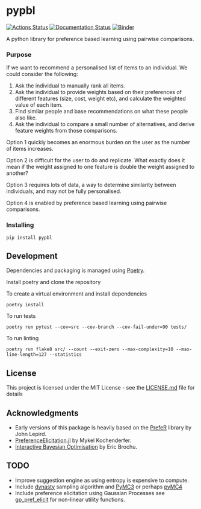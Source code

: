 # pypbl

[![Actions Status](https://github.com/jimparr19/pypbl/workflows/pythonpackage/badge.svg)](https://github.com/jimparr19/pypbl/actions)
[![Documentation Status](https://readthedocs.org/projects/pypbl/badge/?version=latest)](https://pypbl.readthedocs.io/en/latest/?badge=latest)
[![Binder](https://mybinder.org/badge_logo.svg)](https://mybinder.org/v2/gh/jimparr19/pypbl/master?filepath=binder%2Fpypbl.ipynb)

A python library for preference based learning using pairwise comparisons.

### Purpose

If we want to recommend a personalised list of items to an individual. We could consider the following:

1. Ask the individual to manually rank all items.
2. Ask the individual to provide weights based on their preferences of different features (size, cost, weight etc), and calculate the weighted value of each item.
3. Find similar people and base recommendations on what these people also like.
3. Ask the individual to compare a small number of alternatives, and derive feature weights from those comparisons.

Option 1 quickly becomes an enormous burden on the user as the number of items increases. 

Option 2 is difficult for the user to do and replicate. What exactly does it mean if the weight assigned to one feature is double the weight assigned to another?

Option 3 requires lots of data, a way to determine similarity between individuals, and may not be fully personalised.

Option 4 is enabled by preference based learning using pairwise comparisons.

### Installing

```
pip install pypbl
```

## Development

Dependencies and packaging is managed using [Poetry](https://github.com/python-poetry/poetry). 

Install poetry and clone the repository


To create a virtual environment and install dependencies
```
poetry install
```

To run tests
```
poetry run pytest --cov=src --cov-branch --cov-fail-under=90 tests/
```

To run linting
```
poetry run flake8 src/ --count --exit-zero --max-complexity=10 --max-line-length=127 --statistics
```

## License

This project is licensed under the MIT License - see the [LICENSE.md](LICENSE.md) file for details

## Acknowledgments

* Early versions of this package is heavily based on the [PrefeR](https://cran.r-project.org/web/packages/prefeR/index.html) library by John Lepird. 
* [PreferenceElicitation.jl](https://github.com/sisl/PreferenceElicitation.jl) by Mykel Kochenderfer.
* [Interactive Bayesian Optimisation](https://github.com/misterwindupbird/IBO) by Eric Brochu.


## TODO
* Improve suggestion engine as using entropy is expensive to compute.
* Include [dynasty](https://github.com/joshspeagle/dynesty) sampling algorithm and [PyMC3](https://docs.pymc.io/) or perhaps [pyMC4](https://github.com/pymc-devs/pymc4)
* Include preference elicitation using Gaussian Processes see [gp_pref_elicit](https://github.com/lmzintgraf/gp_pref_elicit) for non-linear utility functions.
